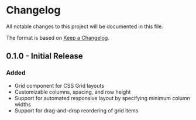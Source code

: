 # Changelog

All notable changes to this project will be documented in this file.

The format is based on [Keep a Changelog](https://keepachangelog.com/en/1.0.0/).

## 0.1.0 - Initial Release

### Added

- Grid component for CSS Grid layouts
- Customizable columns, spacing, and row height
- Support for automated responsive layout by specifying minimum column widths
- Support for drag-and-drop reordering of grid items
